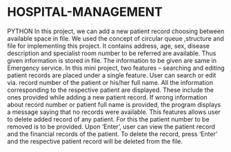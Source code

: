 # HOSPITAL-MANAGEMENT
PYTHON
In this project, we can add a new patient record choosing between available space in file. We used the concept of circular queue ,structure and file for implementing this project. It contains address, age, sex, disease description and specialist room number to be referred are available. Thus given information is stored in file. The information to be given are same in Emergency service. In this mini project, two features – searching and editing patient records are placed under a single feature. User can search or edit via. record number of the patient or his/her full name. All the information corresponding to the respective patient are displayed. These include the ones provided while adding a new patient record. If wrong information about record number or patient full name is provided, the program displays a message saying that no records were available. This features allows user to delete added record of any patient. For this the patient number to be removed is to be provided. Upon ‘Enter’, user can view the patient record and the financial records of the patient. To delete the record, press ‘Enter’ and the respective patient record will be deleted from the file.
